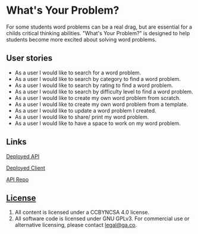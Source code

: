 # What's Your Problem?

For some students word problems can be a real drag, but are essential for a childs critical thinking abilities. "What's Your Problem?" is designed to help students become more excited about solving word problems.

## User stories

- As a user I would like to search for a word problem.
- As a user I would like to search by category to find a word problem.
- As a user I would like to search by rating to find a word problem.
- As a user I would like to search by difficulty level to find a word problem.
- As a user I would like to create my own word problem from scratch.
- As a user I would like to create my own word problem from a template.
- As a user I would like to update a word problem I created.
- As a user I would like to share/ print my word problem.
- As a user I would like to have a space to work on my word problem.

## Links

[Deployed API](https://damp-escarpment-10974.herokuapp.com/)

[Deployed Client](https://gmorse19.github.io/whats-your-problem-client/)

[API Repo](https://github.com/GMorse19/whats-your-problem-api)

## [License](LICENSE)

1. All content is licensed under a CC­BY­NC­SA 4.0 license.
1. All software code is licensed under GNU GPLv3. For commercial use or
    alternative licensing, please contact legal@ga.co.
